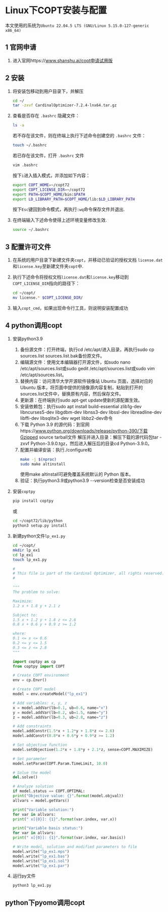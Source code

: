 # Linux下COPT安装与配置

本文使用的系统为`Ubuntu 22.04.5 LTS (GNU/Linux 5.15.0-127-generic x86_64)`

## 1 官网申请

1. 进入官网https://www.shanshu.ai/copt申请试用版

## 2 安装

1. 将安装包移动到用户目录下，并解压

    ```bash
    cd ~/
    tar -zxvf CardinalOptimizer-7.2.4-lnx64.tar.gz
    ```

2. 查看是否存在 `.bashrc` 隐藏文件：

    ```bash
    ls -a
    ```
    若不存在该文件，则在终端上执行下述命令创建空的 `.bashrc` 文件：
    ```bash
    touch ~/.bashrc
    ```
    若已存在该文件，打开 `.bashrc` 文件
    ```bash
    vim .bashrc
    ```    
    按下`i`进入插入模式，并添加如下内容：
    ```bash
    export COPT_HOME=~/copt72
    export COPT_LICENSE_DIR=~/copt72
    export PATH=$COPT_HOME/bin:$PATH
    export LD_LIBRARY_PATH=$COPT_HOME/lib:$LD_LIBRARY_PATH
    ```
    按下`Esc`键回到命令模式，再执行`:wq`命令保存文件并退出.

3. 在终端输入下述命令使得上述环境变量修改生效.
    ```bash
    source ~/.bashrc
    ```

## 3 配置许可文件

1. 在系统的用户目录下新建文件夹`copt`，并移动已验证的授权文档 `license.dat` 和`license.key`至新建文件夹`copt`中.

2. 执行下述命令将授权文档`license.dat`和`license.key`移动到 `COPT_LICENSE_DIR`指向的路径下：
    ```bash
    cd ~/copt/
    mv license.* $COPT_LICENSE_DIR/
    ```
3. 输入`copt_cmd`，如果出现命令行工具，则说明安装配置成功

## 4 python调用copt

1. 安装python3.9

    1. 备份源文件：打开终端，执行cd /etc/apt/进入目录，再执行sudo cp sources.list sources.list.bak备份原文件。
    2. 编辑源文件：使用文本编辑器打开源文件，如sudo nano /etc/apt/sources.list或sudo gedit /etc/apt/sources.list或sudo vim /etc/apt/sources.list。
    3. 替换内容：访问清华大学开源软件镜像站 Ubuntu 页面，选择对应的 Ubuntu 版本，将页面中提供的镜像源内容复制，粘贴到打开的sources.list文件中，替换原有内容，然后保存文件。
    4. 更新源：在终端执行sudo apt-get update使新的源配置生效。
    5. 安装依赖包：执行sudo apt install build-essential zlib1g-dev libncurses5-dev libgdbm-dev libnss3-dev libssl-dev libreadline-dev libffi-dev libsqlite3-dev wget libbz2-dev命令
    6. 下载 Python 3.9 的源代码：到官网https://www.python.org/downloads/release/python-390/下载Gzipped source tarball文件
    解压并进入目录：解压下载的源代码包tar -zxvf Python-3.9.0.tgz，然后进入解压后的目录cd Python-3.9.0。
    7. 配置并编译安装：执行./configure和
        ```bash
        make -j $(nproc)
        sudo make altinstall
        ```
        使用make altinstall可避免覆盖系统默认的 Python 版本。
    8. 验证：执行python3.9或python3.9 --version检查是否安装成功

2. 安装`coptpy`

    ```bash
    pip install coptpy
    ```
    或
    ```bash
    cd ~/copt72/lib/python
    python3 setup.py install
    ```

3. 新建python文件`lp_ex1.py`

    ```bash
    cd ~/copt/
    mkdir lp_ex1
    cd lp_ex1
    touch lp_ex1.py
    ```

    ```python
    #
    # This file is part of the Cardinal Optimizer, all rights reserved.
    #

    """
    The problem to solve:

    Maximize:
    1.2 x + 1.8 y + 2.1 z

    Subject to:
    1.5 x + 1.2 y + 1.8 z <= 2.6
    0.8 x + 0.6 y + 0.9 z >= 1.2

    where:
    0.1 <= x <= 0.6
    0.2 <= y <= 1.5
    0.3 <= z <= 2.8
    """

    import coptpy as cp
    from coptpy import COPT

    # Create COPT environment
    env = cp.Envr()

    # Create COPT model
    model = env.createModel("lp_ex1")

    # Add variables: x, y, z
    x = model.addVar(lb=0.1, ub=0.6, name="x")
    y = model.addVar(lb=0.2, ub=1.5, name="y")
    z = model.addVar(lb=0.3, ub=2.8, name="z")

    # Add constraints
    model.addConstr(1.5*x + 1.2*y + 1.8*z <= 2.6)
    model.addConstr(0.8*x + 0.6*y + 0.9*z >= 1.2)

    # Set objective function
    model.setObjective(1.2*x + 1.8*y + 2.1*z, sense=COPT.MAXIMIZE)

    # Set parameter
    model.setParam(COPT.Param.TimeLimit, 10.0)

    # Solve the model
    del.solve()

    # Analyze solution
    if model.status == COPT.OPTIMAL:
    print("Objective value: {}".format(model.objval))
    allvars = model.getVars()

    print("Variable solution:")
    for var in allvars:
    print(" x[{0}]: {1}".format(var.index, var.x))

    print("Variable basis status:")
    for var in allvars:
    print(" x[{0}]: {1}".format(var.index, var.basis))

    # Write model, solution and modified parameters to file
    model.write("lp_ex1.mps")
    model.write("lp_ex1.bas")
    model.write("lp_ex1.sol")
    model.write("lp_ex1.par")
    ```

4. 运行py文件

    ```bash
    python3 lp_ex1.py
    ```


## python下pyomo调用copt

